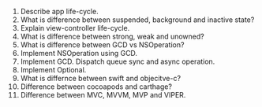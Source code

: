 1. Describe app life-cycle.  
2. What is difference between suspended, background and inactive state?  
3. Explain view-controller life-cycle.  
4. What is difference between strong, weak and unowned?  
5. What is difference between GCD vs NSOperation?
6. Implement NSOperation using GCD.  
7. Implement GCD. Dispatch queue sync and async operation.  
8. Implement Optional.
9. What is differnce between swift and objecitve-c?
10. Difference between cocoapods and carthage? 
11. Difference between MVC, MVVM, MVP and VIPER. 
